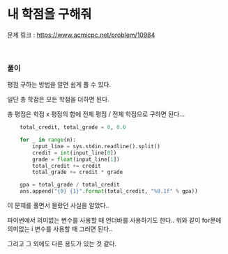 내 학점을 구해줘
===

문제 링크 : https://www.acmicpc.net/problem/10984

<br>

### 풀이

평점 구하는 방법을 알면 쉽게 풀 수 있다.

일단 총 학점은 모든 학점을 더하면 된다.

총 평점은 학점 x 평점의 합에 전체 평점 / 전체 학점으로 구하면 된다...

```Python
    total_credit, total_grade = 0, 0.0

    for _ in range(n):
        input_line = sys.stdin.readline().split()
        credit = int(input_line[0])
        grade = float(input_line[1])
        total_credit += credit
        total_grade += credit * grade

    gpa = total_grade / total_credit
    ans.append("{0} {1}".format(total_credit, "%0.1f" % gpa))
```

이 문제를 풀면서 몰랐던 사실을 알았다..

파이썬에서 의미없는 변수를 사용할 때 언더바를 사용하기도 한다..
위와 같이 for문에 의미없는 i 변수를 사용할 때 그러면 된다..

그리고 그 외에도 다른 용도가 있는 것 같다.
